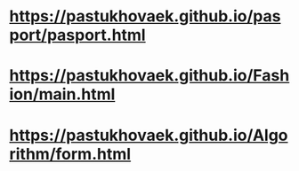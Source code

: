 # https://pastukhovaek.github.io/pasport/pasport.html
# https://pastukhovaek.github.io/Fashion/main.html
# https://pastukhovaek.github.io/Algorithm/form.html
